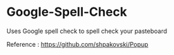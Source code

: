 Google-Spell-Check
==================

Uses Google spell check to spell check your pasteboard


Reference : https://github.com/shpakovski/Popup
